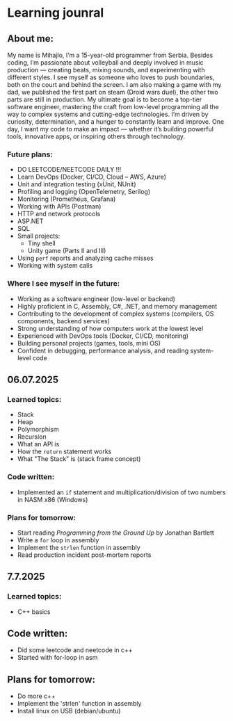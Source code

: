 # Learning jounral

## About me:
My name is Mihajlo, I’m a 15-year-old programmer from Serbia. Besides coding, I’m passionate about volleyball and deeply involved in music production — creating beats, mixing sounds, and experimenting with different styles. I see myself as someone who loves to push boundaries, both on the court and behind the screen. I am also making a game with my dad, we published the first part on steam (Droid wars duel), the other two parts are still in production.
My ultimate goal is to become a top-tier software engineer, mastering the craft from low-level programming all the way to complex systems and cutting-edge technologies. I’m driven by curiosity, determination, and a hunger to constantly learn and improve. One day, I want my code to make an impact — whether it’s building powerful tools, innovative apps, or inspiring others through technology.

### Future plans:
- DO LEETCODE/NEETCODE DAILY !!!
- Learn DevOps (Docker, CI/CD, Cloud – AWS, Azure)
- Unit and integration testing (xUnit, NUnit)
- Profiling and logging (OpenTelemetry, Serilog)
- Monitoring (Prometheus, Grafana)
- Working with APIs (Postman)
- HTTP and network protocols
- ASP.NET
- SQL
- Small projects:
  - Tiny shell
  - Unity game (Parts II and III)
- Using `perf` reports and analyzing cache misses
- Working with system calls

### Where I see myself in the future:
- Working as a software engineer (low-level or backend)
- Highly proficient in C, Assembly, C#, .NET, and memory management
- Contributing to the development of complex systems (compilers, OS components, backend services)
- Strong understanding of how computers work at the lowest level
- Experienced with DevOps tools (Docker, CI/CD, monitoring)
- Building personal projects (games, tools, mini OS)
- Confident in debugging, performance analysis, and reading system-level code

## 06.07.2025

### Learned topics:
- Stack
- Heap
- Polymorphism
- Recursion
- What an API is
- How the `return` statement works
- What "The Stack" is (stack frame concept)

### Code written:
- Implemented an `if` statement and multiplication/division of two numbers in NASM x86 (Windows)

### Plans for tomorrow:
- Start reading *Programming from the Ground Up* by Jonathan Bartlett
- Write a `for` loop in assembly
- Implement the `strlen` function in assembly
- Read production incident post-mortem reports

## 7.7.2025

### Learned topics:
- C++ basics

## Code written:
- Did some leetcode and neetcode in c++
- Started with for-loop in asm

## Plans for tomorrow:
- Do more c++ 
- Implement the 'strlen' function in assembly
- Install linux on USB (debian/ubuntu)
